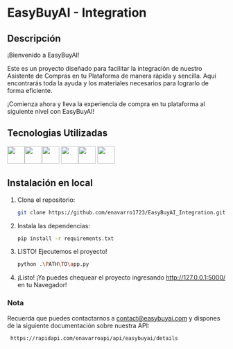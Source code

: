 # EasyBuyAI - Integration
## Descripción

¡Bienvenido a EasyBuyAI!

Este es un proyecto diseñado para facilitar la integración de nuestro Asistente de Compras en tu Plataforma de manera rápida y sencilla. Aquí encontrarás toda la ayuda y los materiales necesarios para lograrlo de forma eficiente.

¡Comienza ahora y lleva la experiencia de compra en tu plataforma al siguiente nivel con EasyBuyAI!


## Tecnologias Utilizadas
<img height="40" src="https://user-images.githubusercontent.com/25181517/183423507-c056a6f9-1ba8-4312-a350-19bcbc5a8697.png"><img height="40" src="https://user-images.githubusercontent.com/25181517/183423775-2276e25d-d43d-4e58-890b-edbc88e915f7.png"><img height="40" src="https://user-images.githubusercontent.com/25181517/183898674-75a4a1b1-f960-4ea9-abcb-637170a00a75.png"> <img height="40" src="https://user-images.githubusercontent.com/25181517/192158954-f88b5814-d510-4564-b285-dff7d6400dad.png"><img height="40" src="https://user-images.githubusercontent.com/25181517/183898054-b3d693d4-dafb-4808-a509-bab54cf5de34.png"> <img height="40" src="https://user-images.githubusercontent.com/25181517/117447155-6a868a00-af3d-11eb-9cfe-245df15c9f3f.png">

## Instalación en local

1. Clona el repositorio:

   ```bash
   git clone https://github.com/enavarro1723/EasyBuyAI_Integration.git
2. Instala las dependencias:
    ```bash
    pip install -r requirements.txt
3. LISTO! Ejecutemos el proyecto!
    ```bash
    python .\PATH\TO\app.py 
4. ¡Listo! ¡Ya puedes chequear el proyecto ingresando http://127.0.0.1:5000/ en tu Navegador!

### Nota
Recuerda que puedes contactarnos a contact@easybuyai.com y dispones de la siguiente documentación sobre nuestra API:
   ```bash
    https://rapidapi.com/enavarroapi/api/easybuyai/details
